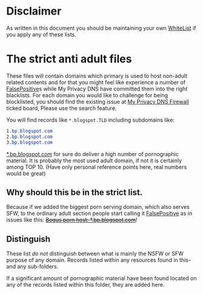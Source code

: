 # Disclaimer

As written in this document you should be maintaining your own
[WhiteList][WhiteList] if you apply any of these lists.

# The strict anti adult files

These files will contain domains which primary is used to host non-adult
related contents and for that you might feel like experience a number of
[FalsePositive][FalsePositive]s while My Privacy DNS have committed them
into the right blacklists. For each domain you would like to challenge
for being blocklisted, you should find the existing issue at [My Privacy
DNS Firewall][mpd] ticked board, Please use the search feature.

You will find records like `*.blogspot.TLD` including subdomains like:

```css
1.bp.blogspot.com
2.bp.blogspot.com
3.bp.blogspot.com
```

[*.bp.blogspot.com][blogspot.com] for sure do deliver a high number of
pornographic material. It is probably the most used adult domain, if not
it is certainly among TOP 10. (Have only personal reference points here,
real numbers would be great)

## Why should this be in the strict list.

Because if we added the biggest porn serving domain, which also serves
SFW, to the ordinary adult section people start calling it
[FalsePositive][FalsePositive] as in issues like this:
~~[Bogus porn host: *.bp.blogspot.com][Bogus porn host]~~!

## Distinguish

These list *do not* distinguish between what is mainly the NSFW or SFW
purpose of any domain. Records listed within any resources found in this-
and any sub-folders.

If a significant amount of pornographic material have been found located
on any of the records listed within this folder, they are added here.


[blogspot.com]: https://mypdns.org/my-privacy-dns/porn-records/-/issues/1005 "blogspot.com the biggest porn distribution network"

[FalsePositive]: https://kb.mypdns.org/articles/MTX/False-Positive "What is: False Positive"

[Bogus porn host]: https://github.com/StevenBlack/hosts/issues/1773 "The biggest porn host: Bogus repository with severe personal issues"

[WhiteList]: https://kb.mypdns.org/articles/MTX/WhiteList

[mpd]: https://mypdns.org/ "My Privacy DNS RPZ Firewall"
